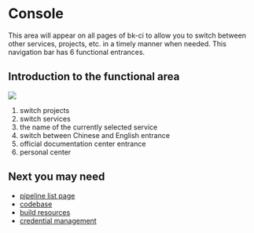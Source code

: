 # Console

This area will appear on all pages of bk-ci to allow you to switch between other services, projects, etc. in a timely manner when needed. This navigation bar has 6 functional entrances.

## Introduction to the functional area

![](../.gitbook/assets/image%20%2822%29.png)

1. switch projects
2. switch services
3. the name of the currently selected service
4. switch between Chinese and English entrance
5. official documentation center entrance
6. personal center

## Next you may need

* [pipeline list page](pipelines/pipeline-list.md)
* [codebase](repo.md)
* [build resources](pools/)
* [credential management](ticket.md)
